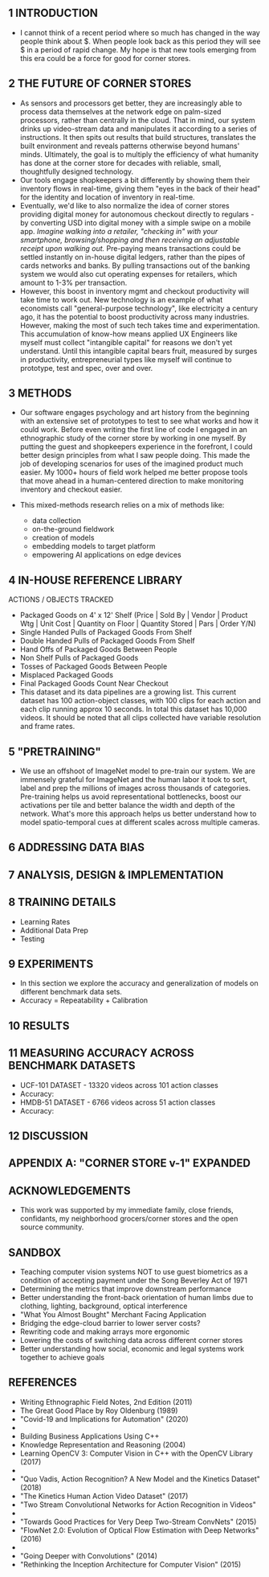 ## 1 INTRODUCTION

* I cannot think of a recent period where so much has changed in the way people think about $.  When people look back as this period they will see $ in a period of rapid change. My hope is that new tools emerging from this era could be a force for good for corner stores. 

## 2 THE FUTURE OF CORNER STORES 

* As sensors and processors get better, they are increasingly able to process data themselves at the network edge on palm-sized processors, rather than centrally in the cloud. That in mind, our system drinks up video-stream data and manipulates it according to a series of instructions.  It then spits out results that build structures, translates the built environment and reveals patterns otherwise beyond humans' minds.  Ultimately, the goal is to multiply the efficiency of what humanity has done at the corner store for decades with reliable, small, thoughtfully designed technology.
* Our tools engage shopkeepers a bit differently by showing them their inventory flows in real-time, giving them "eyes in the back of their head" for the identity and location of inventory in real-time.  
* Eventually, we'd like to also normalize the idea of corner stores providing digital money for autonomous checkout directly to regulars - by converting USD into digital money with a simple swipe on a mobile app. _Imagine walking into a retailer, "checking in" with your smartphone, browsing/shopping and then receiving an adjustable receipt upon walking out._ Pre-paying means transactions could be settled instantly on in-house digital ledgers, rather than the pipes of cards networks and banks. By pulling transactions out of the banking system we would also cut operating expenses for retailers, which amount to 1-3% per transaction.
* However, this boost in inventory mgmt and checkout productivity will take time to work out.  New technology is an example of what economists call "general-purpose technology", like electricity a century ago, it has the potential to boost productivity across many industries.  However, making the most of such tech takes time and experimentation. This accumulation of know-how means applied UX Engineers like myself must collect "intangible capital" for reasons we don't yet understand. Until this intangible capital bears fruit, measured by surges in productivity, entrepreneurial types like myself will continue to prototype, test and spec, over and over.

## 3 METHODS

* Our software engages psychology and art history from the beginning with an extensive set of prototypes to test to see what works and how it could work. Before even writing the first line of code I engaged in an ethnographic study of the corner store by working in one myself. By putting the guest and shopkeepers experience in the forefront, I could better design principles from what I saw people doing. This made the job of developing scenarios for uses of the imagined product much easier.  My 1000+ hours of field work helped me better propose tools that move ahead in a human-centered direction to make monitoring inventory and checkout easier.

* This mixed-methods research relies on a mix of methods like:
  * data collection 
  * on-the-ground fieldwork
  * creation of models
  * embedding models to target platform
  * empowering AI applications on edge devices 

## 4 IN-HOUSE REFERENCE LIBRARY

ACTIONS / OBJECTS TRACKED
  * Packaged Goods on 4' x 12' Shelf (Price | Sold By | Vendor | Product Wtg | Unit Cost | Quantity on Floor | Quantity Stored | Pars | Order Y/N)
  * Single Handed Pulls of Packaged Goods From Shelf
  * Double Handed Pulls of Packaged Goods From Shelf
  * Hand Offs of Packaged Goods Between People
  * Non Shelf Pulls of Packaged Goods
  * Tosses of Packaged Goods Between People
  * Misplaced Packaged Goods 
  * Final Packaged Goods Count Near Checkout
  * This dataset and its data pipelines are a growing list. This current dataset has 100 action-object classes, with 100 clips for each action and each clip running approx 10 seconds. In total this dataset has 10,000 videos. It should be noted that all clips collected have variable resolution and frame rates.

## 5 "PRETRAINING"

* We use an offshoot of ImageNet model to pre-train our system. We are immensely grateful for ImageNet and the human labor it took to sort, label and prep the millions of images across thousands of categories. Pre-training helps us avoid representational bottlenecks, boost our activations per tile and better balance the width and depth of the network.  What's more this approach helps us better understand how to model spatio-temporal cues at different scales across multiple cameras.

## 6 ADDRESSING DATA BIAS

## 7 ANALYSIS, DESIGN & IMPLEMENTATION 

## 8 TRAINING DETAILS

* Learning Rates 
* Additional Data Prep
* Testing

## 9 EXPERIMENTS

* In this section we explore the accuracy and generalization of models on different benchmark data sets. 
* Accuracy = Repeatability + Calibration

## 10 RESULTS

## 11 MEASURING ACCURACY ACROSS BENCHMARK DATASETS

* UCF-101 DATASET - 13320 videos across 101 action classes
* Accuracy:
* HMDB-51 DATASET - 6766 videos across 51 action classes
* Accuracy:

## 12 DISCUSSION

## APPENDIX A: "CORNER STORE v-1" EXPANDED

## ACKNOWLEDGEMENTS

* This work was supported by my immediate family, close friends, confidants, my neighborhood grocers/corner stores and the open source community. 

## SANDBOX

* Teaching computer vision systems NOT to use guest biometrics as a condition of accepting payment under the Song Beverley Act of 1971
* Determining the metrics that improve downstream performance
* Better understanding the front-back orientation of human limbs due to clothing, lighting, background, optical interference
* "What You Almost Bought" Merchant Facing Application
* Bridging the edge-cloud barrier to lower server costs?
* Rewriting code and making arrays more ergonomic
* Lowering the costs of switching data across different corner stores
* Better understanding how social, economic and legal systems work together to achieve goals

## REFERENCES

* Writing Ethnographic Field Notes, 2nd Edition (2011)
* The Great Good Place by Roy Oldenburg (1989)
* "Covid-19 and Implications for Automation" (2020)
*
* Building Business Applications Using C++
* Knowledge Representation and Reasoning (2004)
* Learning OpenCV 3: Computer Vision in C++ with the OpenCV Library (2017)
*
* "Quo Vadis, Action Recognition? A New Model and the Kinetics Dataset" (2018)
* "The Kinetics Human Action Video Dataset" (2017)
* "Two Stream Convolutional Networks for Action Recognition in Videos" 
* 
* "Towards Good Practices for Very Deep Two-Stream ConvNets" (2015)
* "FlowNet 2.0: Evolution of Optical Flow Estimation with Deep Networks" (2016)
* 
* "Going Deeper with Convolutions" (2014)
* "Rethinking the Inception Architecture for Computer Vision" (2015)

